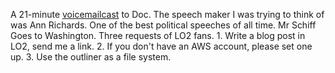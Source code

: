 A 21-minute <a href="http://scripting.com/2020/02/04/daveToDocCast.m4a">voicemailcast</a> to Doc. The speech maker I was trying to think of was Ann Richards. One of the best political speeches of all time. Mr Schiff Goes to Washington. Three requests of LO2 fans. 1. Write a blog post in LO2, send me a link. 2. If you don't have an AWS account, please set one up. 3. Use the outliner as a file system. 
